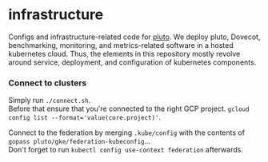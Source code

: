 # infrastructure

Configs and infrastructure-related code for [pluto](https://github.com/go-pluto/pluto). We deploy pluto, Dovecot, benchmarking, monitoring, and metrics-related software in a hosted kubernetes cloud. Thus, the elements in this repository mostly revolve around service, deployment, and configuration of kubernetes components.

### Connect to clusters

Simply run `./connect.sh`.  
Before that ensure that you're connected to the right GCP project. `gcloud config list --format='value(core.project)'`.

Connect to the federation by merging `.kube/config` with the contents of `gopass pluto/gke/federation-kubeconfig`...  
Don't forget to run `kubectl config use-context federation` afterwards.
